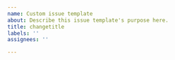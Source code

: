 ```yaml
---
name: Custom issue template
about: Describe this issue template's purpose here.
title: changetitle
labels: ''
assignees: ''

---
```




